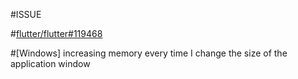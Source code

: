 #ISSUE


#[flutter/flutter#119468](https://github.com/flutter/flutter/issues/119468)


#[Windows] increasing memory every time I change the size of the application window


